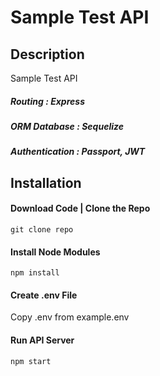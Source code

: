 # Sample Test API

## Description
Sample Test API

##### Routing         : Express
##### ORM Database    : Sequelize
##### Authentication  : Passport, JWT

## Installation

#### Download Code | Clone the Repo

```
git clone repo
```

#### Install Node Modules
```
npm install
```

#### Create .env File
Copy .env from example.env 

#### Run API Server
```
npm start
```
